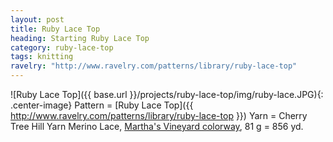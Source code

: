 ```yaml
---
layout: post
title: Ruby Lace Top
heading: Starting Ruby Lace Top
category: ruby-lace-top
tags: knitting
ravelry: "http://www.ravelry.com/patterns/library/ruby-lace-top"
---
```


![Ruby Lace Top]({{ base.url }}/projects/ruby-lace-top/img/ruby-lace.JPG){: .center-image}
Pattern = [Ruby Lace Top]({{ http://www.ravelry.com/patterns/library/ruby-lace-top }})
Yarn = Cherry Tree Hill Yarn Merino Lace, [Martha's Vineyard colorway](http://www.ravelry.com/people/LynneS/stash/merino-lace), 81 g = 856 yd.